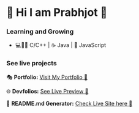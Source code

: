 # 👾 **Hi I am Prabhjot 👋**

  
  ###  Learning and Growing
  -  💻👨‍💻 C/C++ | ☕ Java | 📜 JavaScript
  
### See live projects

  🎭 **Portfolio:** [Visit My Portfolio 🔗](https://prabhjot-portfolio.vercel.app )

  🌐 **Devfolios:** [See Live Preview 🔗](https://prabhjot2001.github.io/dev-portfolio-inspiration/)

  📄 **README.md Generator:** [Check Live Site here 🔗](https://prabhjot2001.github.io/README-Generator/)
      
